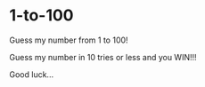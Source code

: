 # 1-to-100
Guess my number from 1 to 100!

Guess my number in 10 tries or less and you WIN!!!


Good luck...
